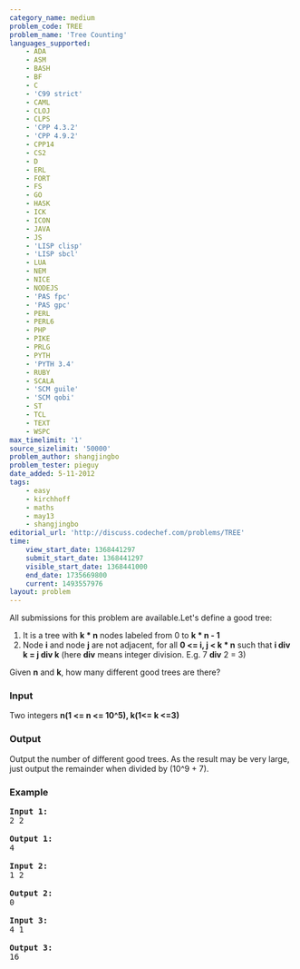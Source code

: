 ```yaml
---
category_name: medium
problem_code: TREE
problem_name: 'Tree Counting'
languages_supported:
    - ADA
    - ASM
    - BASH
    - BF
    - C
    - 'C99 strict'
    - CAML
    - CLOJ
    - CLPS
    - 'CPP 4.3.2'
    - 'CPP 4.9.2'
    - CPP14
    - CS2
    - D
    - ERL
    - FORT
    - FS
    - GO
    - HASK
    - ICK
    - ICON
    - JAVA
    - JS
    - 'LISP clisp'
    - 'LISP sbcl'
    - LUA
    - NEM
    - NICE
    - NODEJS
    - 'PAS fpc'
    - 'PAS gpc'
    - PERL
    - PERL6
    - PHP
    - PIKE
    - PRLG
    - PYTH
    - 'PYTH 3.4'
    - RUBY
    - SCALA
    - 'SCM guile'
    - 'SCM qobi'
    - ST
    - TCL
    - TEXT
    - WSPC
max_timelimit: '1'
source_sizelimit: '50000'
problem_author: shangjingbo
problem_tester: pieguy
date_added: 5-11-2012
tags:
    - easy
    - kirchhoff
    - maths
    - may13
    - shangjingbo
editorial_url: 'http://discuss.codechef.com/problems/TREE'
time:
    view_start_date: 1368441297
    submit_start_date: 1368441297
    visible_start_date: 1368441000
    end_date: 1735669800
    current: 1493557976
layout: problem
---
```

All submissions for this problem are available.Let's define a good tree:

1. It is a tree with **k \* n** nodes labeled from 0 to **k \* n - 1**
2. Node **i** and node **j** are not adjacent, for all **0 &lt;= i, j &lt; k \* n** such that **i div k = j div k** (here **div** means integer division. E.g. 7 **div** 2 = 3)

Given **n** and **k**, how many different good trees are there?

### Input

Two integers **n(1 &lt;= n &lt;= 10^5), k(1&lt;= k &lt;=3)**

### Output

Output the number of different good trees. As the result may be very large, just output the remainder when divided by (10^9 + 7).

### Example

<pre>
<b>Input 1:</b>
2 2

<b>Output 1:</b>
4

<b>Input 2:</b>
1 2

<b>Output 2:</b>
0

<b>Input 3:</b>
4 1

<b>Output 3:</b>
16

</pre>